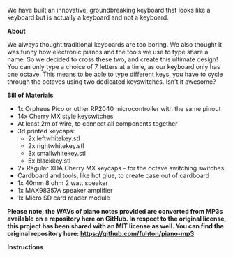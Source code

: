 We have built an innovative, groundbreaking keyboard that looks like a keyboard but is actually a keyboard and not a keyboard.

**About**

We always thought traditional keyboards are too boring. We also thought it was funny how electronic pianos and the tools we use to type share a name. So we decided to cross these two, and create this ultimate design! You can only type a choice of 7 letters at a time, as our keyboard only has one octave. This means to be able to type different keys, you have to cycle through the octaves using two dedicated keyswitches. Isn't it awesome?

**Bill of Materials**

- 1x Orpheus Pico or other RP2040 microcontroller with the same pinout
- 14x Cherry MX style keyswitches
- At least 2m of wire, to connect all components together
- 3d printed keycaps:
    - 2x leftwhitekey.stl
    - 2x rightwhitekey.stl
    - 3x smallwhitekey.stl
    - 5x blackkey.stl
- 2x Regular XDA Cherry MX keycaps - for the octave switching switches
- Cardboard and tools, like hot glue, to create case out of cardboard
- 1x 40mm 8 ohm 2 watt speaker
- 1x MAX98357A speaker amplifier
- 1x Micro SD card reader module


**Please note, the WAVs of piano notes provided are converted from MP3s available on a repository here on GitHub. In respect to the original license, this project has been shared with an MIT license as well. You can find the original repository here: https://github.com/fuhton/piano-mp3**


**Instructions**




